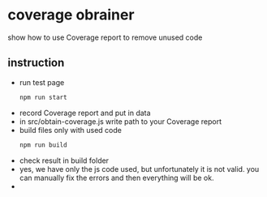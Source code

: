 # coverage obrainer

show how to use Coverage report to remove unused code

## instruction
- run test page
  ```sh
  npm run start
  ```
- record Coverage report and put in data
- in src/obtain-coverage.js write path to your Coverage report
- build files only with used code
  ```sh
  npm run build
  ```
- check result in build folder
- yes, we have only the js code used, but unfortunately it is not valid. you can manually fix the errors and then everything will be ok.
- 
